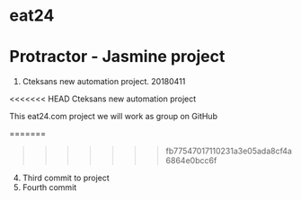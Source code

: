 # eat24 

# Protractor - Jasmine project

1. Cteksans new automation project. 20180411



<<<<<<< HEAD
Cteksans new automation project

This eat24.com project we will work as group on GitHub

=======
>>>>>>> fb77547017110231a3e05ada8cf4a6864e0bcc6f

4. Third commit to project
5. Fourth commit